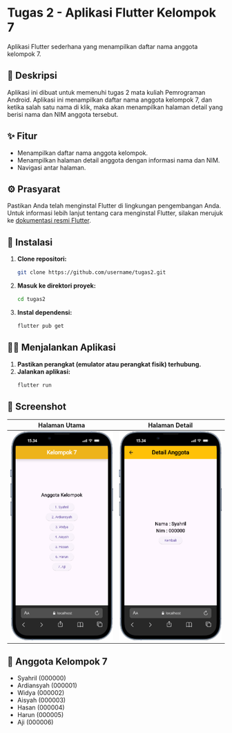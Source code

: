 # Tugas 2 - Aplikasi Flutter Kelompok 7

Aplikasi Flutter sederhana yang menampilkan daftar nama anggota kelompok 7.

## 📜 Deskripsi

Aplikasi ini dibuat untuk memenuhi tugas 2 mata kuliah Pemrograman Android. Aplikasi ini menampilkan daftar nama anggota kelompok 7, dan ketika salah satu nama di klik, maka akan menampilkan halaman detail yang berisi nama dan NIM anggota tersebut.

## ✨ Fitur

*   Menampilkan daftar nama anggota kelompok.
*   Menampilkan halaman detail anggota dengan informasi nama dan NIM.
*   Navigasi antar halaman.

## ⚙️ Prasyarat

Pastikan Anda telah menginstal Flutter di lingkungan pengembangan Anda. Untuk informasi lebih lanjut tentang cara menginstal Flutter, silakan merujuk ke [dokumentasi resmi Flutter](https://flutter.dev/docs/get-started/install).

## 🚀 Instalasi

1.  **Clone repositori:**
    ```bash
    git clone https://github.com/username/tugas2.git
    ```
2.  **Masuk ke direktori proyek:**
    ```bash
    cd tugas2
    ```
3.  **Instal dependensi:**
    ```bash
    flutter pub get
    ```

## 🏃‍♂️ Menjalankan Aplikasi

1.  **Pastikan perangkat (emulator atau perangkat fisik) terhubung.**
2.  **Jalankan aplikasi:**
    ```bash
    flutter run
    ```

## 📸 Screenshot

| Halaman Utama | Halaman Detail |
| :---: | :---: |
| ![Halaman Utama](lib/Assets/ss1.png) | ![Halaman Detail](lib/Assets/ss2.png) |

## 👥 Anggota Kelompok 7

*   Syahril (000000)
*   Ardiansyah (000001)
*   Widya (000002)
*   Aisyah (000003)
*   Hasan (000004)
*   Harun (000005)
*   Aji (000006)